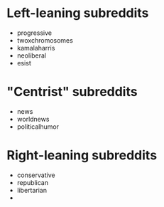 # Left-leaning subreddits  
- progressive
- twoxchromosomes
- kamalaharris
- neoliberal
- esist

# "Centrist" subreddits
- news
- worldnews
- politicalhumor

# Right-leaning subreddits
- conservative
- republican
- libertarian
- 